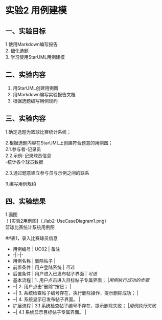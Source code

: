 # 实验2 用例建模

## 一、实验目标
1.使用Markdown编写报告  
2. 细化选题  
3. 学习使用StarUML用例建模  

## 二、实验内容
1. 用StarUML创建用例图  
2. 用Markdown编写实验报告文档  
3. 根据选题编写用例规约  

## 三、实验内容
1.确定选题为篮球比赛统计系统； 

2.根据选题内容在StarUML上创建符合题意的用例图；  
    2.1.参与者-记录员  
    2.2.示例-记录球员信息  
            -统计各个球员数据  
          
 2.3.通过题意建立参与员与示例之间的联系  
 
 3.编写用例规约



## 四、实验结果
1.画图  
！[实验2用例图]（./lab2-UseCaseDiagram1.png）  
篮球比赛统计系统用例图  

##表1，录入比赛球员信息  
+ 用例编号  | UC02 | 备注  
+ -|:-|-  
+ 用例名称  | 删除帖子  |   
+ 前置条件  |   用户登陆系统   | *可选*   
+ 后置条件  |   用户进入已发布帖子界面   | *可选*   
+ 基本流程  | 1. 用户点击进入目标帖子专属界面；  |*用例执行成功的步骤*    
+ ~| 2. 用户点击"删除"按钮；  |   
+ ~| 3. 系统检查帖子编号存在，执行删除操作，提示删除成功；  |   
+ ~| 4. 系统显示已发布帖子界面。  |   
+ 扩展流程  | 3.1 系统检查帖子编号不存在，提示删除失败；  |*用例执行失败*      
+ ~| 4.1 系统显示目标帖子专属界面。  | 
